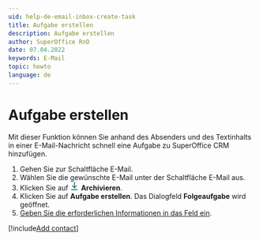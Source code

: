 ```yaml
---
uid: help-de-email-inbox-create-task
title: Aufgabe erstellen
description: Aufgabe erstellen
author: SuperOffice RnD
date: 07.04.2022
keywords: E-Mail
topic: howto
language: de
---
```


# Aufgabe erstellen

Mit dieser Funktion können Sie anhand des Absenders und des Textinhalts in einer E-Mail-Nachricht schnell eine Aufgabe zu SuperOffice CRM hinzufügen.

1. Gehen Sie zur Schaltfläche E-Mail.
2. Wählen Sie die gewünschte E-Mail unter der Schaltfläche E-Mail aus.
3. Klicken Sie auf ![Symbol][img1] **Archivieren**.
4. Klicken Sie auf **Aufgabe erstellen**. Das Dialogfeld **Folgeaufgabe** wird geöffnet.
5. [Geben Sie die erforderlichen Informationen in das Feld ein][2].

[!include[Add contact](includes/add-contact-opens.md)]

<!-- Referenced links -->
[2]: ../../../diary/learn/create-follow-up.md#fields

<!-- Referenced images -->
[img1]: ../../../../../common/icons/archive-icon.png
